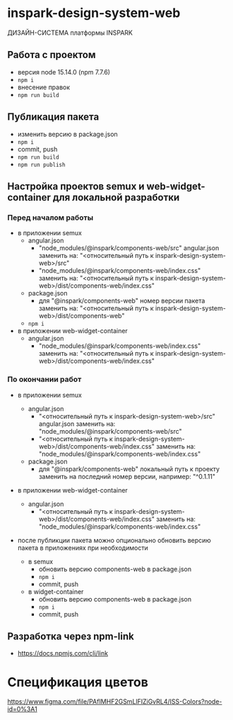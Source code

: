 # inspark-design-system-web
ДИЗАЙН-СИСТЕМА платформы INSPARK 

## Работа с проектом
- версия node 15.14.0 (npm 7.7.6)
- ``npm i``
- внесение правок
- ``npm run build``

## Публикация пакета
- изменить версию в package.json
- ``npm i``
- commit, push
- ``npm run build``
- ``npm run publish``

## Настройка проектов semux и web-widget-container для локальной разработки
### Перед началом работы
  - в приложении semux
    - angular.json
      - "node_modules/@inspark/components-web/src" angular.json заменить на: "<относительный путь к inspark-design-system-web>/src"
      - "node_modules/@inspark/components-web/index.css" заменить на: "<относительный путь к inspark-design-system-web>/dist/components-web/index.css"
    - package.json 
      - для "@inspark/components-web" номер версии пакета заменить на: "<относительный путь к inspark-design-system-web>/dist/components-web"
    - ```npm i```
  - в приложении web-widget-container
    - angular.json
      - "node_modules/@inspark/components-web/index.css" заменить на: "<относительный путь к inspark-design-system-web>/dist/components-web/index.css"
### По окончании работ
  - в приложении semux
    - angular.json
      - "<относительный путь к inspark-design-system-web>/src" angular.json заменить на: "node_modules/@inspark/components-web/src"
      - "<относительный путь к inspark-design-system-web>/dist/components-web/index.css" заменить на: "node_modules/@inspark/components-web/index.css"
    - package.json 
      - для "@inspark/components-web" локальный путь к проекту заменить на последний номер версии, например: "^0.1.11"
  - в приложении web-widget-container
      - angular.json
        - "<относительный путь к inspark-design-system-web>/dist/components-web/index.css" заменить на: "node_modules/@inspark/components-web/index.css"

  - после публикции пакета можно опционально обновить версию пакета в приложениях при необходимости
    - в semux
      - обновить версию components-web в package.json
      - ``npm i``
      - commit, push
    - в widget-container
      - обновить версию components-web в package.json
      - ``npm i``
      - commit, push

## Разработка через npm-link
- https://docs.npmjs.com/cli/link

# Спецификация цветов
https://www.figma.com/file/PAfIMHF2GSmLlFIZiGvRL4/ISS-Colors?node-id=0%3A1
